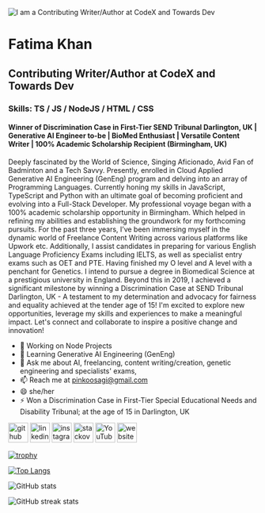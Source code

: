 ![I am a Contributing Writer/Author at CodeX and Towards Dev](https://media.licdn.com/dms/image/D4D16AQH7y0e_L6l6Pg/profile-displaybackgroundimage-shrink_350_1400/0/1712176933217?e=1720051200&v=beta&t=lYvCeQ9pDtCHayWRQx2MxxcPujAAxouWHyFRS7HBLZ8)


# Fatima Khan
## Contributing Writer/Author at CodeX and Towards Dev
### Skills: TS / JS / NodeJS / HTML / CSS

#### Winner of Discrimination Case in First-Tier SEND Tribunal Darlington, UK | Generative AI Engineer to-be | BioMed Enthusiast | Versatile Content Writer | 100% Academic Scholarship Recipient (Birmingham, UK)

Deeply fascinated by the World of Science, Singing Aficionado, Avid Fan of Badminton and a Tech Savvy.
Presently, enrolled in Cloud Applied Generative AI Engineering (GenEng) program and delving into an array of Programming Languages. Currently honing my skills in JavaScript, TypeScript and Python with an ultimate goal of becoming proficient and evolving into a Full-Stack Developer.
My professional voyage began with a 100% academic scholarship opportunity in Birmingham. Which helped in refining my abilities and establishing the groundwork for my forthcoming pursuits. For the past three years, I’ve been immersing myself in the dynamic world of Freelance Content Writing across various platforms like Upwork etc. Additionally, I assist candidates in preparing for various English Language Proficiency Exams including IELTS, as well as specialist entry exams such as OET and PTE.
Having finished my O level and A level with a penchant for Genetics. I intend to pursue a degree in Biomedical Science at a prestigious university in England.
Beyond this in 2019, I achieved a significant milestone by winning a Discrimination Case at SEND Tribunal Darlington, UK - A testament to my determination and advocacy for fairness and equality achieved at the tender age of 15!
I'm excited to explore new opportunities, leverage my skills and experiences to make a meaningful impact. Let's connect and collaborate to inspire a positive change and innovation!

- 🔭 Working on Node Projects 
- 🌱 Learning Generative AI Engineering (GenEng) 
- 💬 Ask me about AI, freelancing, content writing/creation, genetic engineering and specialists' exams,  
- 📫 Reach me at pinkoosagi@gmail.com 
- 😄 she/her 
- ⚡ Won a Discrimination Case in First-Tier Special Educational Needs and Disability Tribunal; at the age of 15 in Darlington, UK 

[<img src='https://cdn.jsdelivr.net/npm/simple-icons@3.0.1/icons/github.svg' alt='github' height='40'>](https://github.com/pinkoosagi)  [<img src='https://cdn.jsdelivr.net/npm/simple-icons@3.0.1/icons/linkedin.svg' alt='linkedin' height='40'>](https://www.linkedin.com/in/pinkoosagi/)  [<img src='https://cdn.jsdelivr.net/npm/simple-icons@3.0.1/icons/instagram.svg' alt='instagram' height='40'>](https://www.instagram.com/pinkooosagi/)  [<img src='https://cdn.jsdelivr.net/npm/simple-icons@3.0.1/icons/stackoverflow.svg' alt='stackoverflow' height='40'>](https://stackoverflow.com/users/23718091)  [<img src='https://cdn.jsdelivr.net/npm/simple-icons@3.0.1/icons/youtube.svg' alt='YouTube' height='40'>](https://www.youtube.com/channel/UCyUHv2cy1eOwE2Qg9lJiskw)  [<img src='https://cdn.jsdelivr.net/npm/simple-icons@3.0.1/icons/icloud.svg' alt='website' height='40'>](https://medium.com/@pinkoosagi)  

[![trophy](https://github-profile-trophy.vercel.app/?username=pinkoosagi)](https://github.com/ryo-ma/github-profile-trophy)

[![Top Langs](https://github-readme-stats.vercel.app/api/top-langs/?username=pinkoosagi)](https://github.com/anuraghazra/github-readme-stats)

![GitHub stats](https://github-readme-stats.vercel.app/api?username=pinkoosagi&show_icons=true)  

![GitHub streak stats](https://streak-stats.demolab.com/?user=pinkoosagi)  
